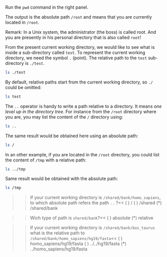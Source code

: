 Run the `pwd` command in the right panel.

The output is the absolute path `/root` and means that you are currently located in `/root`. 

Remark: In a Unix system, the administrator (the boss) is called root. And you are presently in his personal directory that is also called `root`!

From the present current working directory, we would like to see what is inside a sub-directory called `test`. 
To represent the current working directory, we need the symbol `.` (point). 
The relative path to the `test` sub-directory is `./test`.

```bash
ls ./test
```

By default, relative paths start from the current working directory, so `./` could be omitted:

```bash
ls test
```

The `..` operator is handy to write a path relative to a directory. 
It means _one level up in the directory tree_. 
For instance from the `/root` directory where you are, you may list the content of the `/` directory using:

```bash
ls ..
```

The same result would be obtained here using an absolute path:

```bash
ls /
```

In an other example, if you are located in the `/root` directory, you could list the content of `/tmp` with a relative path:

```bash
ls ../tmp
```

Same result would be obtained with the absolute path:

```bash
ls /tmp
```


>>If your current working directory is `/shared/bank/homo_sapiens`, to which absolute path refers the path `..` ?<<
( ) /
( ) /shared
(*) /shared/bank


>>Wich type of path is `shared/bank`?<<
( ) absolute
(*) relative


>>If your current working directory is `/shared/bank/bos_taurus` what is the relative path to `/shared/bank/homo_sapiens/hg19/fasta`<<
( ) homo_sapiens/hg19/fasta
( ) ../../hg19/fasta
(*) ../homo_sapiens/hg19/fasta
